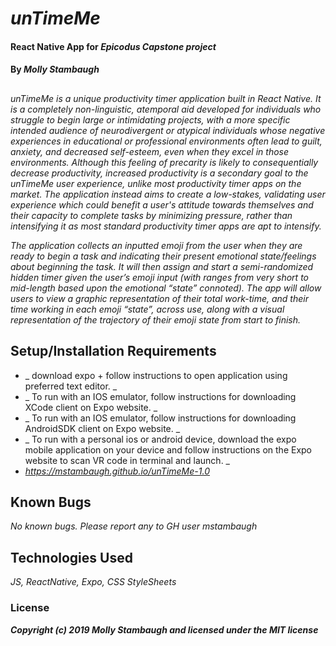 # _unTimeMe_
 
#### React Native App for _**Epicodus** Capstone project_
 
#### By _**Molly Stambaugh**_
 
##
 
_unTimeMe is a unique productivity timer application built in React Native. It is a completely non-linguistic, atemporal aid developed for individuals who struggle to begin large or intimidating projects, with a more specific intended audience of neurodivergent or atypical individuals whose negative experiences in educational or professional environments often lead to guilt, anxiety, and decreased self-esteem, even when they excel in those environments. Although this feeling of precarity is likely to consequentially decrease productivity, increased productivity is a secondary goal to the unTimeMe user experience, unlike most productivity timer apps on the market. The application instead aims to create a low-stakes, validating user experience which could benefit a user's attitude towards themselves and their capacity to complete tasks by minimizing pressure, rather than intensifying it as most standard productivity timer apps are apt to intensify._
 
_The application collects an inputted emoji from the user when they are ready to begin a task and indicating their present emotional state/feelings about beginning the task. It will then assign and start a semi-randomized hidden timer given the user’s emoji input (with ranges from very short to mid-length based upon the emotional “state” connoted). The app will allow users to view a graphic representation of their total work-time, and their time working in each emoji “state”, across use, along with a visual representation of the trajectory of their emoji state from start to finish._

## Setup/Installation Requirements
 
* _ download expo + follow instructions to open application using preferred text editor. _
* _ To run with an IOS emulator, follow instructions for downloading XCode client on Expo website. _
* _ To run with an IOS emulator, follow instructions for downloading AndroidSDK client on Expo website. _
* _ To run with a personal ios or android device, download the expo mobile application on your device and follow instructions on the Expo website to scan VR code in terminal and launch. _
* _https://mstambaugh.github.io/unTimeMe-1.0_
 
 
## Known Bugs
 
_No known bugs. Please report any to GH user mstambaugh_
 
 
 
## Technologies Used
 
_JS, ReactNative, Expo, CSS StyleSheets_
 
### License
 
 
**_Copyright (c) 2019 Molly Stambaugh and licensed under the MIT license_**
 
